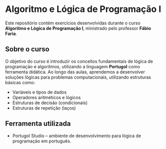 # Algoritmo e Lógica de Programação I

Este repositório contém exercícios desenvolvidas durante o curso **Algoritmo e Lógica de Programação I**, ministrado pelo professor **Fábio Faria**.

## Sobre o curso

O objetivo do curso é introduzir os conceitos fundamentais de lógica de programação e algoritmos, utilizando a linguagem **Portugol** como ferramenta didática. Ao longo das aulas, aprendemos a desenvolver soluções lógicas para problemas computacionais, utilizando estruturas básicas como:

- Variáveis e tipos de dados
- Operadores aritméticos e lógicos
- Estruturas de decisão (condicionais)
- Estruturas de repetição (laços)

## Ferramenta utilizada

- Portugol Studio  – ambiente de desenvolvimento para lógica de programação em português.

